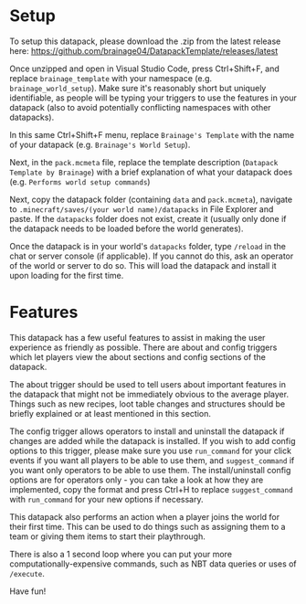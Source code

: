# Setup
To setup this datapack, please download the .zip from the latest release here: https://github.com/brainage04/DatapackTemplate/releases/latest

Once unzipped and open in Visual Studio Code, press Ctrl+Shift+F, and replace `brainage_template` with your namespace (e.g. `brainage_world_setup`). Make sure it's reasonably short but uniquely identifiable, as people will be typing your triggers to use the features in your datapack (also to avoid potentially conflicting namespaces with other datapacks).

In this same Ctrl+Shift+F menu, replace `Brainage's Template` with the name of your datapack (e.g. `Brainage's World Setup`).

Next, in the `pack.mcmeta` file, replace the template description (`Datapack Template by Brainage`) with a brief explanation of what your datapack does (e.g. `Performs world setup commands`)

Next, copy the datapack folder (containing `data` and `pack.mcmeta`), navigate to `.minecraft/saves/(your world name)/datapacks` in File Explorer and paste. If the `datapacks` folder does not exist, create it (usually only done if the datapack needs to be loaded before the world generates).

Once the datapack is in your world's `datapacks` folder, type `/reload` in the chat or server console (if applicable). If you cannot do this, ask an operator of the world or server to do so. This will load the datapack and install it upon loading for the first time.

# Features
This datapack has a few useful features to assist in making the user experience as friendly as possible. There are about and config triggers which let players view the about sections and config sections of the datapack.

The about trigger should be used to tell users about important features in the datapack that might not be immediately obvious to the average player. Things such as new recipes, loot table changes and structures should be briefly explained or at least mentioned in this section.

The config trigger allows operators to install and uninstall the datapack if changes are added while the datapack is installed. If you wish to add config options to this trigger, please make sure you use `run_command` for your click events if you want all players to be able to use them, and `suggest_command` if you want only operators to be able to use them. The install/uninstall config options are for operators only - you can take a look at how they are implemented, copy the format and press Ctrl+H to replace `suggest_command` with `run_command` for your new options if necessary.

This datapack also performs an action when a player joins the world for their first time. This can be used to do things such as assigning them to a team or giving them items to start their playthrough.

There is also a 1 second loop where you can put your more computationally-expensive commands, such as NBT data queries or uses of `/execute`.

Have fun!
